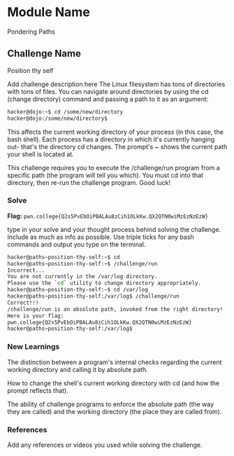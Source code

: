 # Module Name
Pondering Paths
## Challenge Name
Position thy self

Add challenge description here
The Linux filesystem has tons of directories with tons of files. You can navigate around directories by using the cd (change directory) command and passing a path to it as an argument:

```bash
hacker@dojo:~$ cd /some/new/directory
hacker@dojo:/some/new/directory$
```
This affects the current working directory of your process (in this case, the bash shell). Each process has a directory in which it's currently hanging out- that's the directory cd changes. The prompt's ~ shows the current path your shell is located at.

This challenge requires you to execute the /challenge/run program from a specific path (the program will tell you which). You must cd into that directory, then re-run the challenge program. Good luck!

### Solve
**Flag:** `pwn.college{Q2s5PvEbOiPBALAu8zCih1OLkKw.QX2QTN0wiMzEzNzEzW}`

type in your solve and your thought process behind solving the challenge. Include as much as info as possible. Use triple ticks for any bash commands and output you type on the terminal.

```bash
hacker@paths~position-thy-self:~$ cd
hacker@paths~position-thy-self:~$ /challenge/run
Incorrect...
You are not currently in the /var/log directory.
Please use the `cd` utility to change directory appropriately.
hacker@paths~position-thy-self:~$ cd /var/log
hacker@paths~position-thy-self:/var/log$ /challenge/run
Correct!!!
/challenge/run is an absolute path, invoked from the right directory!
Here is your flag:
pwn.college{Q2s5PvEbOiPBALAu8zCih1OLkKw.QX2QTN0wiMzEzNzEzW}
hacker@paths~position-thy-self:/var/log$ 

```

### New Learnings
The distinction between a program's internal checks regarding the current working directory and calling it by absolute path.

 How to change the shell's current working directory with cd (and how the prompt reflects that).

 The ability of challenge programs to enforce the absolute path (the way they are called) and the working directory (the place they are called from).

### References 
Add any references or videos you used while solving the challenge.
